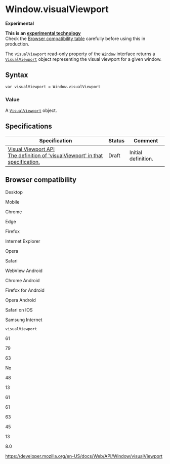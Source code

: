 Window.visualViewport
=====================

**Experimental**

**This is an [experimental technology](https://developer.mozilla.org/en-US/docs/MDN/Guidelines/Conventions_definitions#experimental)**  
Check the [Browser compatibility table](#browser_compatibility) carefully before using this in production.

The `visualViewport` read-only property of the [`Window`](../window) interface returns a [`VisualViewport`](../visualviewport) object representing the visual viewport for a given window.

Syntax
------

    var visualViewport = Window.visualViewport

### Value

A [`VisualViewport`](../visualviewport) object.

Specifications
--------------

<table><thead><tr class="header"><th>Specification</th><th>Status</th><th>Comment</th></tr></thead><tbody><tr class="odd"><td><a href="https://wicg.github.io/visual-viewport/#dom-window-visualviewport">Visual Viewport API<br />
<span class="small">The definition of 'visualViewport' in that specification.</span></a></td><td><span class="spec-draft">Draft</span></td><td>Initial definition.</td></tr></tbody></table>

Browser compatibility
---------------------

Desktop

Mobile

Chrome

Edge

Firefox

Internet Explorer

Opera

Safari

WebView Android

Chrome Android

Firefox for Android

Opera Android

Safari on IOS

Samsung Internet

`visualViewport`

61

79

63

No

48

13

61

61

63

45

13

8.0

<a href="https://developer.mozilla.org/en-US/docs/Web/API/Window/visualViewport" class="_attribution-link">https://developer.mozilla.org/en-US/docs/Web/API/Window/visualViewport</a>
